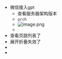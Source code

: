 - 微信接入gpt
	- 查看服务器架构版本
	- `arch`
	- ![image.png](../assets/image_1707057655784_0.png)
	-
- 查看页跳列表了
- 展开折叠失效了
-
-